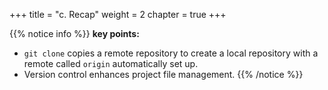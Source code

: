 +++
title = "c. Recap"
weight = 2
chapter = true
+++

{{% notice info %}}
**key points:**
- `git clone` copies a remote repository to create a local repository with a remote called `origin` automatically set up.
- Version control enhances project file management.
{{% /notice %}}
